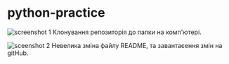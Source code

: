 # python-practice
![screenshot 1](https://user-images.githubusercontent.com/43368212/123790317-d73b5680-d8e6-11eb-927a-111e4b4eb9ff.png)
Клонування репозиторія до папки на комп'ютері.

![sceenshot 2](https://user-images.githubusercontent.com/43368212/123792016-d1467500-d8e8-11eb-839c-01bed8d3ea21.png)
Невелика зміна файлу README, та завантаєення змін на gitHub.
